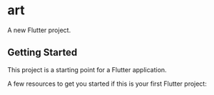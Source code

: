 # art

A new Flutter project.

## Getting Started

This project is a starting point for a Flutter application.

A few resources to get you started if this is your first Flutter project:

